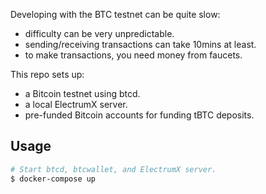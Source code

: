 Developing with the BTC testnet can be quite slow:

 * difficulty can be very unpredictable.
 * sending/receiving transactions can take 10mins at least.
 * to make transactions, you need money from faucets.

This repo sets up:
 
 * a Bitcoin testnet using btcd.
 * a local ElectrumX server.
 * pre-funded Bitcoin accounts for funding tBTC deposits.


## Usage

```sh
# Start btcd, btcwallet, and ElectrumX server.
$ docker-compose up
```
